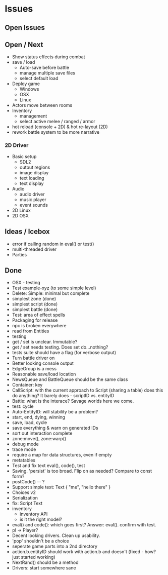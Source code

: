# Issues

## Open Issues

## Open / Next

* Show status effects during combat
* save / load
  * Auto-save before battle
  * manage multiple save files
  * select default load
* Deploy game
  * Windows
  * OSX
  * Linux
* Actors move between rooms
* Inventory
  * management
  * select active melee / ranged / armor
* hot reload (console + 2D) & hot re-layout (2D)
* rework battle system to be more narrative

### 2D Driver

* Basic setup
  * SDL2
  * output regions
  * image display
  * text loading
  * text display
* Audio
  * audio driver
  * music player
  * event sounds
* 2D Linux
* 2D OSX

## Ideas / Icebox

* error if calling random in eval() or test()
* multi-threaded driver
* Parties

## Done

* OSX - testing
* Test example-xyz (to some simple level)
* Delete: Simple: minimal but complete
* simplest zone (done)
* simplest script (done)
* simplest battle (done)
* Test: area of effect spells
* Packaging for release
* npc is broken everywhere
* read from Entities
* testing
* get / set is unclear. Immutable?
* get / set needs testing. Does set do...nothing?
* tests suite should have a flag (for verbose output)
* Turn battle driver on
* Better looking console output
* EdgeGroup is a mess
* Reasonable save/load location
* NewsQueue and BattleQueue should be the same class
* Container: key
* CallScript: with the current approach to Script (sharing a table) does this do anything?
  It barely does - scriptID vs. entityID
* Battle: what is the interace? Savage worlds here we come.
* test: cycle
* Auto-EntityID: will stability be a problem?
* start, end, dying, winning
* save, load, cycle
* save everything & warn on generated IDs
* sort out interaction complete
* zone:move(), zone:warp()
* debug mode
* trace mode
* require a map for data structures, even if empty
* metatables
* Test and fix text eval(), code(), test
* Saving. 'persist' is too broad. Flip on as needed? Compare to const form?
* postCode() -- ?
* Support simple text: Text { "me", "hello there" }
* Choices v2
* Serialization
* fix: Script Text
* inventory
  * inventory API
  * is it the right model?
* eval() and code(): which goes first? Answer: eval(). confirm with test.
* pl -> Player?
* Decent looking drivers. Clean up usability.
* 'pop' shouldn't be a choice
* seperate game parts into a 2nd directory
* action.b.entityID should work with action.b and doesn't (fixed - how? just started working)
* NextRand() should be a method
* Drivers: start somewhere sane
